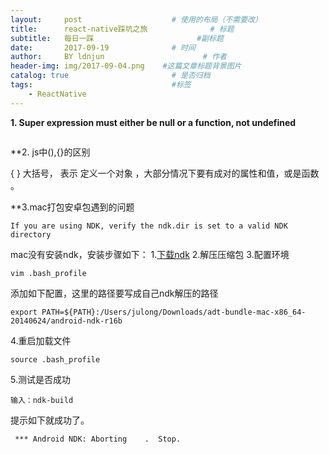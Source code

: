 ```yaml
---
layout:     post                    # 使用的布局（不需要改）
title:      react-native踩坑之旅              # 标题 
subtitle:   每日一踩                       #副标题
date:       2017-09-19              # 时间
author:     BY ldnjun                      # 作者
header-img: img/2017-09-04.png    #这篇文章标题背景图片
catalog: true                       # 是否归档
tags:                               #标签
    - ReactNative
---
```

**1. Super expression must either be null or a function, not undefined**
```javascript

```
**2. js中(),{}的区别

{ } 大括号， 表示 定义一个对象 ，大部分情况下要有成对的属性和值，或是函数 。

**3.mac打包安卓包遇到的问题

```
If you are using NDK, verify the ndk.dir is set to a valid NDK directory
```

mac没有安装ndk，安装步骤如下：
1.[下载ndk](https://developer.android.google.cn/ndk/downloads/index.html)
2.解压压缩包
3.配置环境
```
vim .bash_profile

```
添加如下配置，这里的路径要写成自己ndk解压的路径
```
export PATH=${PATH}:/Users/julong/Downloads/adt-bundle-mac-x86_64-20140624/android-ndk-r16b

```
4.重启加载文件
```
source .bash_profile
```
5.测试是否成功
```
输入：ndk-build 
```
提示如下就成功了。
```
 *** Android NDK: Aborting    .  Stop.
```
